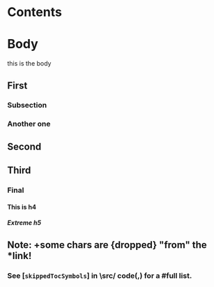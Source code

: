 # Contents

<!--- TOC -->
<!--- END -->

# Body

this is the body

## First

### Subsection

### Another one

## Second

## Third

### Final

#### This is h4

##### Extreme h5

## Note: +some chars are {dropped} "from" the *link!

### See [`skippedTocSymbols`] in \src/ code(,) for a #full list.

